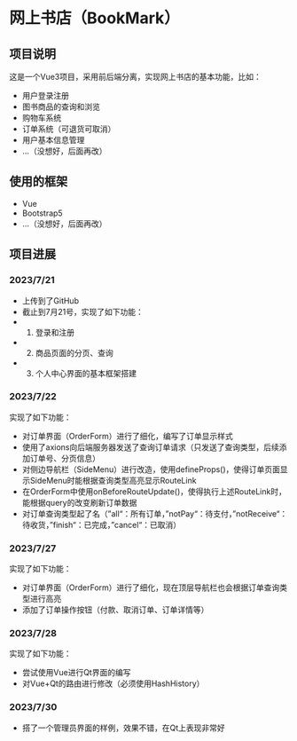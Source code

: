 # 网上书店（BookMark）

## 项目说明

这是一个Vue3项目，采用前后端分离，实现网上书店的基本功能，比如：

* 用户登录注册
* 图书商品的查询和浏览
* 购物车系统
* 订单系统（可退货可取消）
* 用户基本信息管理
* ...（没想好，后面再改）

## 使用的框架

* Vue
* Bootstrap5
* ...（没想好，后面再改）

## 项目进展

### 2023/7/21

* 上传到了GitHub
* 截止到7月21号，实现了如下功能：
* 1. 登录和注册
* 2. 商品页面的分页、查询
* 3. 个人中心界面的基本框架搭建

### 2023/7/22

实现了如下功能：
* 对订单界面（OrderForm）进行了细化，编写了订单显示样式
* 使用了axions向后端服务器发送了查询订单请求（只发送了查询类型，后续添加订单号、分页信息）
* 对侧边导航栏（SideMenu）进行改造，使用defineProps()，使得订单页面显示SideMenu时能根据查询类型高亮显示RouteLink
* 在OrderForm中使用onBeforeRouteUpdate()，使得执行上述RouteLink时，能根据query的改变刷新订单数据
* 对订单查询类型起了名（”all“：所有订单，”notPay“：待支付，”notReceive“：待收货，”finish“：已完成，”cancel“：已取消）


### 2023/7/27

实现了如下功能：
* 对订单界面（OrderForm）进行了细化，现在顶层导航栏也会根据订单查询类型进行高亮
* 添加了订单操作按钮（付款、取消订单、订单详情等）

### 2023/7/28

实现了如下功能：
* 尝试使用Vue进行Qt界面的编写
* 对Vue+Qt的路由进行修改（必须使用HashHistory）

### 2023/7/30

* 搭了一个管理员界面的样例，效果不错，在Qt上表现非常好